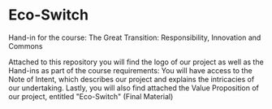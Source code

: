 # Eco-Switch
Hand-in for the course: The Great Transition: Responsibility, Innovation and Commons

Attached to this repository you will find the logo of our project as well as the Hand-ins as part of the course requirements:
You will have access to the Note of Intent, which describes our project and explains the intricacies of our undertaking.
Lastly, you will also find attached the Value Proposition of our project, entitled "Eco-Switch" (Final Material)
